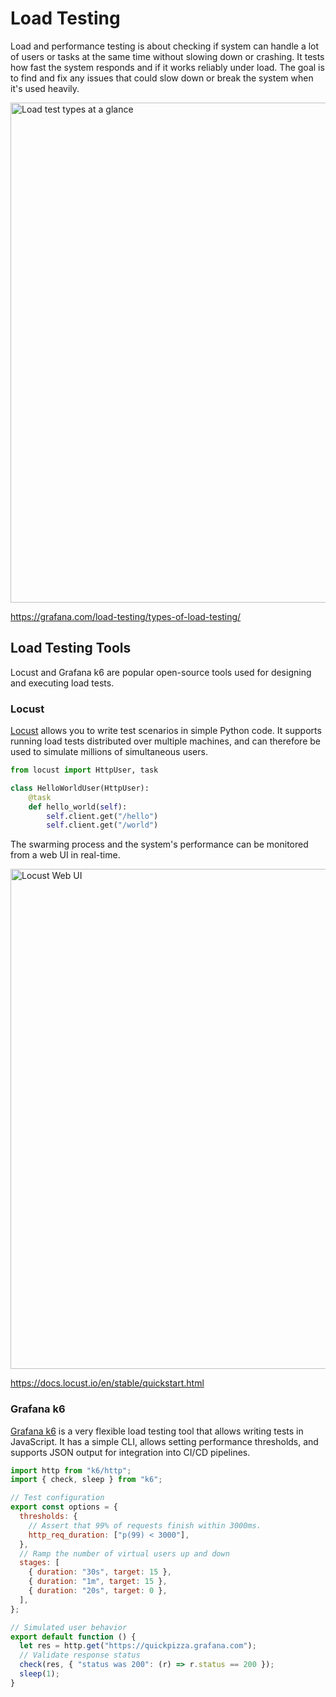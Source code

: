 # Load Testing

Load and performance testing is about checking if system can handle a lot of users or tasks at the same time without
slowing down or crashing. It tests how fast the system responds and if it works reliably under load. The goal is to find
and fix any issues that could slow down or break the system when it's used heavily.

<img alt="Load test types at a glance" width="800px" src="https://grafana.com/media/docs/k6-oss/chart-load-test-types-overview.png">

<https://grafana.com/load-testing/types-of-load-testing/>


## Load Testing Tools

Locust and Grafana k6 are popular open-source tools used for designing and executing load tests.

### Locust

[Locust](https://locust.io/) allows you to write test scenarios in simple Python code. It supports running load tests distributed over multiple machines, and can therefore be used to simulate millions of simultaneous users.

```python
from locust import HttpUser, task

class HelloWorldUser(HttpUser):
    @task
    def hello_world(self):
        self.client.get("/hello")
        self.client.get("/world")
```

The swarming process and the system's performance can be monitored from a web UI in real-time.



<img alt="Locust Web UI" width="800px" src="https://docs.locust.io/en/stable/_images/webui-running-statistics-light.png">

<https://docs.locust.io/en/stable/quickstart.html>

### Grafana k6

[Grafana k6](https://github.com/grafana/k6) is a very flexible load testing tool that allows writing tests in
JavaScript. It has a simple CLI, allows setting performance thresholds, and supports JSON output for integration
into CI/CD pipelines.

```js
import http from "k6/http";
import { check, sleep } from "k6";

// Test configuration
export const options = {
  thresholds: {
    // Assert that 99% of requests finish within 3000ms.
    http_req_duration: ["p(99) < 3000"],
  },
  // Ramp the number of virtual users up and down
  stages: [
    { duration: "30s", target: 15 },
    { duration: "1m", target: 15 },
    { duration: "20s", target: 0 },
  ],
};

// Simulated user behavior
export default function () {
  let res = http.get("https://quickpizza.grafana.com");
  // Validate response status
  check(res, { "status was 200": (r) => r.status == 200 });
  sleep(1);
}
```
